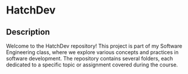 # HatchDev
## Description
Welcome to the HatchDev repository! This project is part of my Software Engineering class, where we explore various concepts and practices in software development. The repository contains several folders, each dedicated to a specific topic or assignment covered during the course.
